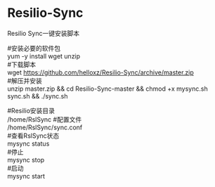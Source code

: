 # Resilio-Sync
Resilio Sync一键安装脚本


#安装必要的软件包  
yum -y install wget unzip  
#下载脚本  
wget https://github.com/helloxz/Resilio-Sync/archive/master.zip  
#解压并安装</br>
unzip master.zip && cd Resilio-Sync-master && chmod +x mysync.sh sync.sh && ./sync.sh</br>

#Resilio安装目录  
/home/RslSync 
#配置文件  
/home/RslSync/sync.conf  
#查看RslSync状态  
mysync status  
#停止  
mysync stop  
#启动  
mysync start  
